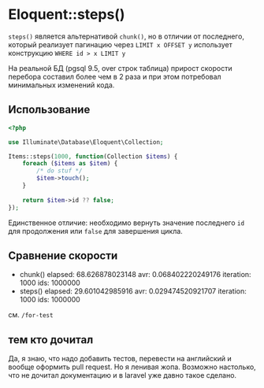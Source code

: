 # Eloquent::steps()

``steps()`` является альтернативой ``chunk()``, но в отличии от последнего, который
реализует пагинацию через ``LIMIT x OFFSET y`` использует конструкцию ``WHERE id > x LIMIT y``

На реальной БД (pgsql 9.5, over строк таблица) прирост скорости перебора составил более чем в 2 раза и при
этом потребовал минимальных изменений кода.

## Использование

```php
<?php

use Illuminate\Database\Eloquent\Collection;

Items::steps(1000, function(Collection $items) {
    foreach ($items as $item) {
        /* do stuf */
        $item->touch();
    }
    
    return $item->id ?? false;
});
```

Единственное отличие: необходимо вернуть значение последнего ``id`` для продолжения или ``false`` для завершения цикла. 

## Сравнение скорости

- chunk() elapsed: 68.626878023148 avr: 0.068402220249176 iteration: 1000 ids: 1000000
- steps() elapsed: 29.601042985916 avr: 0.029474520921707 iteration: 1000 ids: 1000000

см. ``/for-test``

## тем кто дочитал

Да, я знаю, что надо добавить тестов, перевести на английский и вообще оформить pull request. Но я ленивая жопа.
Возможно настолько, что не дочитал документацию и в laravel уже давно такое сделано.